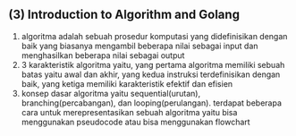 ## (3) Introduction to Algorithm and Golang

1. algoritma adalah sebuah prosedur komputasi yang didefinisikan dengan baik yang biasanya mengambil
beberapa nilai sebagai input dan menghasilkan beberapa nilai sebagai output
2. 3 karakteristik algoritma yaitu, yang pertama algoritma memiliki sebuah batas yaitu awal dan akhir,
yang kedua instruksi terdefinisikan dengan baik, yang ketiga memiliki karakteristik efektif dan efisien
3. konsep dasar algoritma yaitu sequential(urutan), branching(percabangan), dan looping(perulangan).
terdapat beberapa cara untuk merepresentasikan sebuah algoritma yaitu bisa menggunakan pseudocode atau
bisa menggunakan flowchart